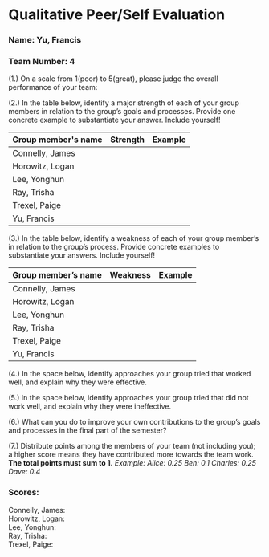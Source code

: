 # Qualitative Peer/Self Evaluation

### Name: Yu, Francis
### Team Number: 4

(1.) On a scale from 1(poor) to 5(great), please judge the overall performance of your team:

(2.) In the table below, identify a major strength of each of your group members in relation to the group’s goals and processes. Provide one concrete example to substantiate your answer. Include yourself!

| Group member's name | Strength | Example |
| ------------------- | -------- | ------- |
|Connelly, James|||
|Horowitz, Logan|||
|Lee, Yonghun|||
|Ray, Trisha|||
|Trexel, Paige|||
|Yu, Francis|||

(3.) In the table below, identify a weakness of each of your group member’s in relation to the group’s process. Provide concrete examples to substantiate your answers. Include yourself!

| Group member’s name | Weakness | Example |
| ------------------- | -------- | ------- |
|Connelly, James|||
|Horowitz, Logan|||
|Lee, Yonghun|||
|Ray, Trisha|||
|Trexel, Paige|||
|Yu, Francis|||

(4.) In the space below, identify approaches your group tried that worked well, and explain why they were effective.

(5.) In the space below, identify approaches your group tried that did not work well, and explain why they were ineffective.

(6.) What can you do to improve your own contributions to the group’s goals and processes in the final part of the semester?

(7.) Distribute points among the members of your team (not including you); a higher score means they have contributed more towards the team work. **The total points must sum to 1.**
*Example:
Alice: 0.25
Ben: 0.1
Charles: 0.25
Dave: 0.4*

### Scores:
Connelly, James:  
Horowitz, Logan:  
Lee, Yonghun:  
Ray, Trisha:  
Trexel, Paige:  

